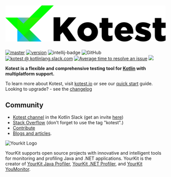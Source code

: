 ![Kotest](doc/logo7-with-text.png)
==========

[![master](https://github.com/kotest/kotest/actions/workflows/master.yml/badge.svg)](https://github.com/kotest/kotest/actions/workflows/master.yml)
[![version](https://img.shields.io/maven-central/v/io.kotest/kotest-runner-junit5.svg?label=latest%20release)](https://search.maven.org/search?q=g:io.kotest)
![intellij-badge](https://img.shields.io/jetbrains/plugin/v/14080-kotest?label=intellij%20plugin)
![GitHub](https://img.shields.io/github/license/kotest/kotest)
[![kotest @ kotlinlang.slack.com](https://img.shields.io/static/v1?label=kotlinlang&message=kotest&color=blue&logo=slack)](https://kotlinlang.slack.com/archives/CT0G9SD7Z)
[![Average time to resolve an issue](https://isitmaintained.com/badge/resolution/kotest/kotest.svg)](https://isitmaintained.com/project/kotest/kotest "Average time to resolve an issue")
[<img src="https://img.shields.io/maven-metadata/v?metadataUrl=https%3A%2F%2Fcentral.sonatype.com%2Frepository%2Fmaven-snapshots%2Fio%2Fkotest%2Fkotest-framework-engine%2Fmaven-metadata.xml"/>](https://central.sonatype.com/repository/maven-snapshots/io/kotest/kotest-framework-engine/maven-metadata.xml)

__Kotest is a flexible and comprehensive testing tool for [Kotlin](https://kotlinlang.org/) with multiplatform support.__

To learn more about Kotest, visit [kotest.io](https://kotest.io) or see our [quick start](https://kotest.io/docs/quickstart/) guide.
Looking to upgrade? - see the [changelog](https://github.com/kotest/kotest/releases)

Community
---------
* [Kotest channel](https://kotlinlang.slack.com/messages/kotest) in the Kotlin Slack (get an invite [here](https://slack.kotlinlang.org/))
* [Stack Overflow](https://stackoverflow.com/questions/tagged/kotest) (don't forget to use the tag "kotest".)
* [Contribute](https://github.com/kotest/kotest/blob/master/CONTRIBUTING.md)
* [Blogs and articles](https://kotest.io/docs/blogs/).

![Yourkit Logo](https://www.yourkit.com/images/yklogo.png)

YourKit supports open source projects with innovative and intelligent tools
for monitoring and profiling Java and .NET applications.
YourKit is the creator of <a href="https://www.yourkit.com/java/profiler/">YourKit Java Profiler</a>,
<a href="https://www.yourkit.com/.net/profiler/">YourKit .NET Profiler</a>,
and <a href="https://www.yourkit.com/youmonitor/">YourKit YouMonitor</a>.
